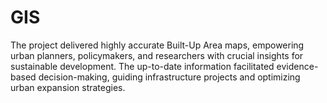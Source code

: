 # GIS
The project delivered highly accurate Built-Up Area maps, empowering urban planners, policymakers, and researchers with crucial insights for sustainable development. The up-to-date information facilitated evidence-based decision-making, guiding infrastructure projects and optimizing urban expansion strategies.
